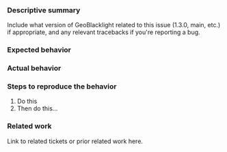 ### Descriptive summary

Include what version of GeoBlacklight related to this issue (1.3.0, main, etc.) if appropriate, and any relevant tracebacks if you're reporting a bug.

### Expected behavior

### Actual behavior

### Steps to reproduce the behavior

1. Do this
1. Then do this...

### Related work

Link to related tickets or prior related work here.

